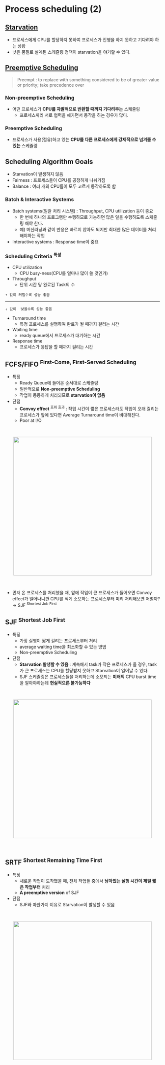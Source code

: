 # Process scheduling (2)

## [Starvation]()

- 프로세스에게 CPU를 할당하지 못하여 프로세스가 진행을 하지 못하고 기다려야 하는 상황
- 낮은 품질로 설계된 스케쥴링 정책이 starvation을 야기할 수 있다.

## [Preemptive Scheduling]()

> Preempt : to replace with something considered to be of greater value or priority; take precedence over

### Non-preemptive Scheduling

- 어떤 프로세스가 **CPU를 자발적으로 반환할 때까지 기다려주는** 스케쥴링
  - 프로세스끼리 서로 협력을 해가면서 동작을 하는 경우가 많다.

### Preemptive Scheduling

- 프로세스가 사용(점유)하고 있는 **CPU를 다른 프로세스에게 강제적으로 넘겨줄 수 있는** 스케쥴링

## Scheduling Algorithm Goals

- Starvation이 발생하지 않음
- Fairness : 프로세스들이 CPU를 공정하게 나눠가짐
- Balance : 여러 개의 CPU들이 모두 고르게 동작하도록 함

### Batch & Interactive Systems

- Batch systems(일괄 처리 시스템) : Throughput, CPU utilization 등이 중요
  - 한 번에 하나의 프로그램만 수행하므로 가능하면 많은 일을 수행하도록 스케줄링 해야 한다.
  - 예) 머신러닝과 같이 반응은 빠르지 않아도 되지만 최대한 많은 데이터를 처리해야하는 작업
- Interactive systems : Response time이 중요

### Scheduling Criteria <sup>특성</sup>

- CPU utilization
  - CPU busy-ness(CPU를 얼마나 많이 쓸 것인가)
- Throughput
  - 단위 시간 당 완료된 Task의 수

`↑ 값이 커질수록 성능 좋음`

--------------------

`↓ 값이  낮을수록 성능 좋음`

- Turnaround time
  - 특정 프로세스를 실행하여 완료가 될 때까지 걸리는 시간
- Waiting time
  - ready queue에서 프로세스가 대기하는 시간
- Response time
  - 프로세스가 응답을 할 때까지 걸리는 시간

## FCFS/FIFO <sup>First-Come, First-Served Scheduling</sup>

- 특징
  - Ready Queue에 들어온 순서대로 스케줄링
  - 일반적으로 **Non-preemptive Scheduling**
  - 작업이 동등하게 처리되므로 **starvation이 없음**
- 단점
  - **Convoy effect** <sup>호위 효과</sup> : 작업 시간이 짧은 프로세스라도 작업이 오래 걸리는 프로세스가 앞에 있다면 Average Turnaround time이 비대해진다.
  - Poor at I/O

<br>
<p align = 'center'>
<img width = '450' src = 'https://user-images.githubusercontent.com/39554623/85176385-a9bfd400-b2b4-11ea-854b-fb93c3c5b09c.png'>
</p>
<br>

- 먼저 온 프로세스를 처리했을 때, 앞에 작업이 큰 프로세스가 들어오면 Convoy effect가 일어나니깐 CPU를 적게 소모하는 프로세스부터 미리 처리해보면 어떨까? → SJF <sup>Shortest Job First</sup>

## SJF <sup>Shortest Job First</sup>

- 특징
  - 가장 실행이 짧게 걸리는 프로세스부터 처리
  - average waiting time을 최소화할 수 있는 방법
  - Non-preemptive Scheduling
- 단점
  - **Starvation 발생할 수 있음** : 계속해서 task가 작은 프로세스가 올 경우, task가 큰 프로세스는 CPU를 할당받지 못하고 Starvation이 일어날 수 있다.
  - SJF 스케줄링은 프로세스들을 처리하는데 소모되는 **미래의** CPU burst time을 알아야하는데 **현실적으론 불가능하다**

<br>
<p align = 'center'>
<img width = '450' src = 'https://user-images.githubusercontent.com/39554623/85176919-e6d89600-b2b5-11ea-9c9f-4fed4ecea253.png'>
</p>
<br>

## SRTF <sup>Shortest Remaining Time First</sup>

- 특징
  - 새로운 작업이 도착했을 때, 전체 작업들 중에서 **남아있는 실행 시간이 제일 짧은 작업부터** 처리
  - **A preemptive version** of SJF
- 단점
  - SJF와 마찬가지 이유로 Starvation이 발생할 수 있음

<br>
<p align = 'center'>
<img width = '450' src = 'https://user-images.githubusercontent.com/39554623/85177913-1ab4bb00-b2b8-11ea-9fd5-64389564509e.png'>
</p>
<br>